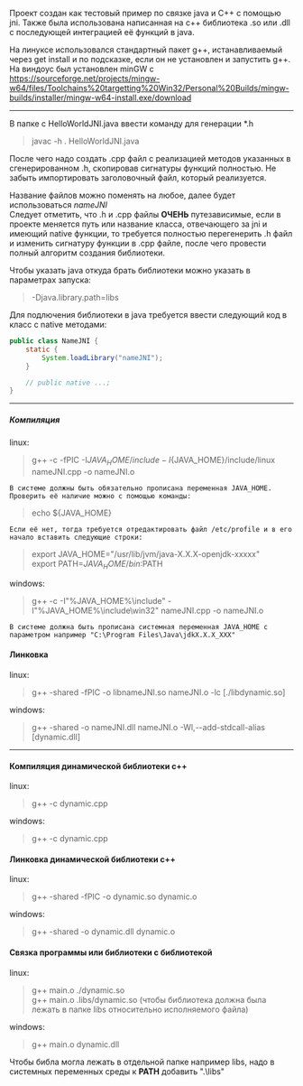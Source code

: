 Проект создан как тестовый пример по связке java и C++ с помощью jni.
Также была использована написанная на с++ библиотека .so или .dll с последующей интеграцией её функций в java.

На линуксе использовался стандартный пакет g++, истанавливаемый через get install и по подсказке, если он не установлен и запустить g++.<br>
На виндоус был установлен minGW с https://sourceforge.net/projects/mingw-w64/files/Toolchains%20targetting%20Win32/Personal%20Builds/mingw-builds/installer/mingw-w64-install.exe/download

---

В папке с HelloWorldJNI.java ввести команду для генерации *.h
> javac -h . HelloWorldJNI.java

После чего надо создать .cpp файл с реализацией методов указанных в сгенерированном .h, скопировав сигнатуры функций полностью.
Не забыть импортировать заголовочный файл, который реализуется.

Название файлов можно поменять на любое, далее будет использоваться *nameJNI*<br>
Следует отметить, что .h и .cpp файлы **ОЧЕНЬ** путезависимые, если в проекте меняется путь 
или название класса, отвечающего за jni и имеющий native функции, 
то требуется полностью перегенерить .h файл и изменить сигнатуру функции в .cpp файле, 
после чего провести полный алгоритм создания библиотеки.

Чтобы указать java откуда брать библиотеки можно указать в параметрах запуска:
> -Djava.library.path=libs

Для подлючения библиотеки в java требуется ввести следующий код в класс с native методами:

```java
public class NameJNI {
    static {
        System.loadLibrary("nameJNI");
    }

    // public native ...;
}
```

---

##### Компиляция

linux:<br>
> g++ -c -fPIC -I${JAVA_HOME}/include -I${JAVA_HOME}/include/linux nameJNI.cpp -o nameJNI.o

`В системе должны быть обязательно прописана переменная JAVA_HOME. 
Проверить её наличие можно с помощью команды:`<br>
> echo ${JAVA_HOME}

`Если её нет, тогда требуется отредактировать файл /etc/profile и в его начало вставить следующие строки:`
> export JAVA_HOME="/usr/lib/jvm/java-X.X.X-openjdk-xxxxx"<br>
> export PATH=$JAVA_HOME/bin:$PATH

windows:<br>
> g++ -c -I"%JAVA_HOME%\include" -I"%JAVA_HOME%\include\win32" nameJNI.cpp -o nameJNI.o

`В системе должна быть прописана системная переменная JAVA_HOME c параметром например "C:\Program Files\Java\jdkX.X.X_XXX"`

#### Линковка

linux:<br>
> g++ -shared -fPIC -o libnameJNI.so nameJNI.o -lc [./libdynamic.so]

windows:<br>
> g++ -shared -o nameJNI.dll nameJNI.o -Wl,--add-stdcall-alias [dynamic.dll]

---

#### Компиляция динамической библиотеки с++

linux:<br>
> g++ -c dynamic.cpp

windows:<br>
> g++ -c dynamic.cpp

#### Линковка динамической библиотеки с++

linux:<br>
> g++ -shared -fPIC -o dynamic.so dynamic.o

windows:<br>
> g++ -shared -o dynamic.dll dynamic.o

#### Связка программы или библиотеки с библиотекой

linux:<br>
> g++ main.o ./dynamic.so<br>
> g++ main.o .libs/dynamic.so (чтобы библиотека должна была лежать в папке libs относительно исполняемого файла)

windows:<br>
> g++ main.o dynamic.dll

Чтобы библа могла лежать в отдельной папке например libs, надо в системных переменных среды к **PATH** добавить ".\libs"
